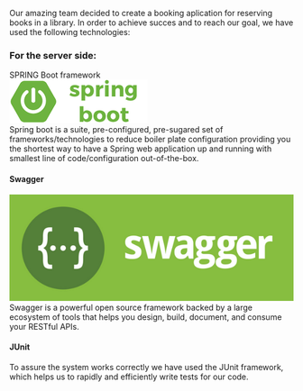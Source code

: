 Our amazing team decided to create a booking aplication for reserving books in a library. In order to achieve succes and to reach our goal, we have used the following technologies: <br />

### For the server side:
SPRING Boot framework <br />
<img src="images/springboot.png" />
<br />
Spring boot is a suite, pre-configured, pre-sugared set of frameworks/technologies to reduce boiler plate configuration providing you the shortest way to have a Spring web application up and running with smallest line of code/configuration out-of-the-box. 

#### Swagger
<img src="images/swagger.jpeg" />
<br />
Swagger is a powerful open source framework backed by a large ecosystem of tools that helps you design, build, document, and consume your RESTful APIs.

#### JUnit
To assure the system works correctly we have used the JUnit framework, which helps us to rapidly and efficiently write tests for our code.

